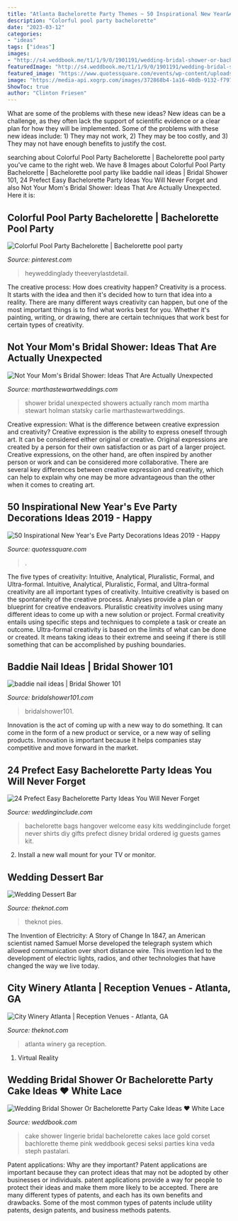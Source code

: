 ```yaml
---
title: "Atlanta Bachelorette Party Themes ~ 50 Inspirational New Year&#039;s Eve Party Decorations Ideas 2019"
description: "Colorful pool party bachelorette"
date: "2023-03-12"
categories:
- "ideas"
tags: ["ideas"]
images:
- "http://s4.weddbook.me/t1/1/9/0/1901191/wedding-bridal-shower-or-bachelorette-party-cake-ideas-white-lace-lingerie-bachelorette-party-cake-ozel-bekarliga-veda-gecesi-pastalari-seksi-kina-gecesi-pastalari.jpg"
featuredImage: "http://s4.weddbook.me/t1/1/9/0/1901191/wedding-bridal-shower-or-bachelorette-party-cake-ideas-white-lace-lingerie-bachelorette-party-cake-ozel-bekarliga-veda-gecesi-pastalari-seksi-kina-gecesi-pastalari.jpg"
featured_image: "https://www.quotessquare.com/events/wp-content/uploads/2015/11/new-years-decorations-ideas-2016.jpg"
image: "https://media-api.xogrp.com/images/372868b4-1a16-40db-9132-f79702b1f30d"
ShowToc: true
author: "Clinton Friesen"
---
```



What are some of the problems with these new ideas?
New ideas can be a challenge, as they often lack the support of scientific evidence or a clear plan for how they will be implemented. Some of the problems with these new ideas include: 1) They may not work, 2) They may be too costly, and 3) They may not have enough benefits to justify the cost.

	

		
searching about Colorful Pool Party Bachelorette | Bachelorette pool party you've came to the right web. We have 8 Images about Colorful Pool Party Bachelorette | Bachelorette pool party like baddie nail ideas | Bridal Shower 101, 24 Prefect Easy Bachelorette Party Ideas You Will Never Forget and also Not Your Mom&#039;s Bridal Shower: Ideas That Are Actually Unexpected. Here it is:
		
    
## Colorful Pool Party Bachelorette | Bachelorette Pool Party

<img loading=lazy src="https://i.pinimg.com/736x/26/65/64/2665640a7805320512207641cb0c80fc.jpg" onerror="this.onerror=null;this.src='https://tse4.mm.bing.net/th?id=OIP.Foik7kNQXtrJLCVlYBLpkwHaLH&amp;pid=15.1';" alt="Colorful Pool Party Bachelorette | Bachelorette pool party">

_Source: pinterest.com_

>heyweddinglady theeverylastdetail. 

	

The creative process: How does creativity happen?
Creativity is a process. It starts with the idea and then it's decided how to turn that idea into a reality. There are many different ways creativity can happen, but one of the most important things is to find what works best for you. Whether it's painting, writing, or drawing, there are certain techniques that work best for certain types of creativity.

    
## Not Your Mom&#039;s Bridal Shower: Ideas That Are Actually Unexpected

<img loading=lazy src="https://assets.marthastewartweddings.com/styles/wmax-1500/d29/cover-image-by-carlie-statsky/cover-image-by-carlie-statsky.jpg?itok=QWseBLzz" onerror="this.onerror=null;this.src='https://tse3.mm.bing.net/th?id=OIP.p8GIBnYE9Jh6U4bl2Wk9SAHaLH&amp;pid=15.1';" alt="Not Your Mom&#039;s Bridal Shower: Ideas That Are Actually Unexpected">

_Source: marthastewartweddings.com_

>shower bridal unexpected showers actually ranch mom martha stewart holman statsky carlie marthastewartweddings. 

	

Creative expression: What is the difference between creative expression and creativity?
Creative expression is the ability to express oneself through art. It can be considered either original or creative. Original expressions are created by a person for their own satisfaction or as part of a larger project. Creative expressions, on the other hand, are often inspired by another person or work and can be considered more collaborative. There are several key differences between creative expression and creativity, which can help to explain why one may be more advantageous than the other when it comes to creating art.

    
## 50 Inspirational New Year&#039;s Eve Party Decorations Ideas 2019 - Happy

<img loading=lazy src="https://www.quotessquare.com/events/wp-content/uploads/2015/11/new-years-decorations-ideas-2016.jpg" onerror="this.onerror=null;this.src='https://tse2.mm.bing.net/th?id=OIP.7H_lDyM6ANJjXusFXzX7GQHaLI&amp;pid=15.1';" alt="50 Inspirational New Year&#039;s Eve Party Decorations Ideas 2019 - Happy">

_Source: quotessquare.com_

>. 

	

The five types of creativity: Intuitive, Analytical, Pluralistic, Formal, and Ultra-formal.
Intuitive, Analytical, Pluralistic, Formal, and Ultra-formal creativity are all important types of creativity. Intuitive creativity is based on the spontaneity of the creative process. Analyses provide a plan or blueprint for creative endeavors. Pluralistic creativity involves using many different ideas to come up with a new solution or project. Formal creativity entails using specific steps and techniques to complete a task or create an outcome. Ultra-formal creativity is based on the limits of what can be done or created. It means taking ideas to their extreme and seeing if there is still something that can be accomplished by pushing boundaries.

    
## Baddie Nail Ideas | Bridal Shower 101

<img loading=lazy src="https://bridalshower101.com/wp-content/uploads/2021/07/172905359_551543866237158_167752665042551845_n-1024x1024.jpg" onerror="this.onerror=null;this.src='https://tse3.mm.bing.net/th?id=OIP.o9BS6M5lXigaY5LGGF8JigHaHa&amp;pid=15.1';" alt="baddie nail ideas | Bridal Shower 101">

_Source: bridalshower101.com_

>bridalshower101. 

	

Innovation is the act of coming up with a new way to do something. It can come in the form of a new product or service, or a new way of selling products. Innovation is important because it helps companies stay competitive and move forward in the market.

    
## 24 Prefect Easy Bachelorette Party Ideas You Will Never Forget

<img loading=lazy src="https://www.weddinginclude.com/wp-content/uploads/2017/05/Bachelorette-party-welcome-bags-and-hangover-kits.jpg" onerror="this.onerror=null;this.src='https://tse2.mm.bing.net/th?id=OIP.6VjAX-O97nz5eOz_BNXxdwHaJ4&amp;pid=15.1';" alt="24 Prefect Easy Bachelorette Party Ideas You Will Never Forget">

_Source: weddinginclude.com_

>bachelorette bags hangover welcome easy kits weddinginclude forget never shirts diy gifts prefect disney bridal ordered ig guests games kit. 

	

2. Install a new wall mount for your TV or monitor.

    
## Wedding Dessert Bar

<img loading=lazy src="https://apis.xogrp.com/media-api/images/6baa979c-4c46-11e5-8d16-12313d2529c5" onerror="this.onerror=null;this.src='https://tse1.mm.bing.net/th?id=OIP.d0bwQrNYyWTTLMQqv5yKdwHaLG&amp;pid=15.1';" alt="Wedding Dessert Bar">

_Source: theknot.com_

>theknot pies. 

	

The Invention of Electricity: A Story of Change
In 1847, an American scientist named Samuel Morse developed the telegraph system which allowed communication over short distance wire. This invention led to the development of electric lights, radios, and other technologies that have changed the way we live today.

    
## City Winery Atlanta | Reception Venues - Atlanta, GA

<img loading=lazy src="https://media-api.xogrp.com/images/372868b4-1a16-40db-9132-f79702b1f30d" onerror="this.onerror=null;this.src='https://tse1.mm.bing.net/th?id=OIP.ajcLHMZyAUyGKd9-80QZzwHaFO&amp;pid=15.1';" alt="City Winery Atlanta | Reception Venues - Atlanta, GA">

_Source: theknot.com_

>atlanta winery ga reception. 

	

1. Virtual Reality 

    
## Wedding Bridal Shower Or Bachelorette Party Cake Ideas ♥ White Lace

<img loading=lazy src="http://s4.weddbook.me/t1/1/9/0/1901191/wedding-bridal-shower-or-bachelorette-party-cake-ideas-white-lace-lingerie-bachelorette-party-cake-ozel-bekarliga-veda-gecesi-pastalari-seksi-kina-gecesi-pastalari.jpg" onerror="this.onerror=null;this.src='https://tse1.mm.bing.net/th?id=OIP.g9gtpMNp3NHBgr6OcX8EZwHaLG&amp;pid=15.1';" alt="Wedding Bridal Shower Or Bachelorette Party Cake Ideas ♥ White Lace">

_Source: weddbook.com_

>cake shower lingerie bridal bachelorette cakes lace gold corset bachlorette theme pink weddbook gecesi seksi parties kina veda steph pastalari. 

	

Patent applications: Why are they important?
Patent applications are important because they can protect ideas that may not be adopted by other businesses or individuals. patent applications provide a way for people to protect their ideas and make them more likely to be accepted. There are many different types of patents, and each has its own benefits and drawbacks. Some of the most common types of patents include utility patents, design patents, and business methods patents.

